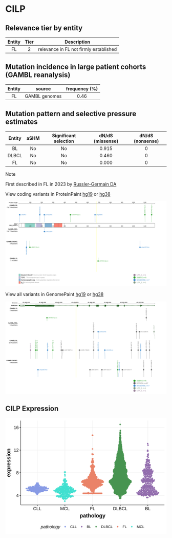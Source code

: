 # CILP

## Relevance tier by entity

|Entity|Tier|Description                           |
|:------:|:----:|--------------------------------------|
|FL    |2   |relevance in FL not firmly established|

## Mutation incidence in large patient cohorts (GAMBL reanalysis)

|Entity|source       |frequency (%)|
|:------:|:-------------:|:-------------:|
|FL    |GAMBL genomes|0.46         |

## Mutation pattern and selective pressure estimates

|Entity|aSHM|Significant selection|dN/dS (missense)|dN/dS (nonsense)|
|:------:|:----:|:---------------------:|:----------------:|:----------------:|
|BL    |No  |No                   |0.915           |0               |
|DLBCL |No  |No                   |0.460           |0               |
|FL    |No  |No                   |0.000           |0               |


> [!NOTE]
> First described in FL in 2023 by [Russler-Germain DA](https://pubmed.ncbi.nlm.nih.gov/37493986)


View coding variants in ProteinPaint [hg19](https://morinlab.github.io/LLMPP/GAMBL/CILP_protein.html)  or [hg38](https://morinlab.github.io/LLMPP/GAMBL/CILP_protein_hg38.html)

![image](images/proteinpaint/CILP_NM_003613.svg)

View all variants in GenomePaint [hg19](https://morinlab.github.io/LLMPP/GAMBL/CILP.html)  or [hg38](https://morinlab.github.io/LLMPP/GAMBL/CILP_hg38.html)

![image](images/proteinpaint/CILP.svg)
## CILP Expression
![image](images/gene_expression/CILP_by_pathology.svg)
